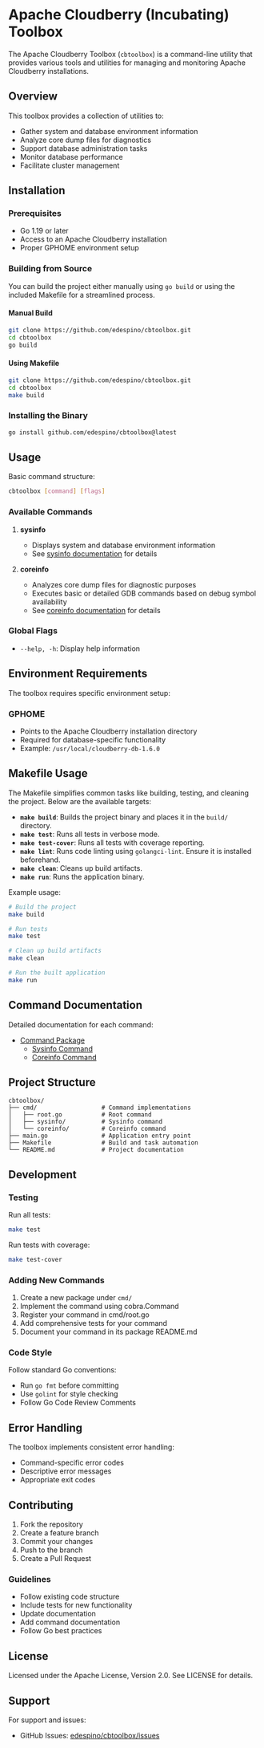 
# Apache Cloudberry (Incubating) Toolbox

The Apache Cloudberry Toolbox (`cbtoolbox`) is a command-line utility that provides various tools and utilities for managing and monitoring Apache Cloudberry installations.

## Overview

This toolbox provides a collection of utilities to:
- Gather system and database environment information
- Analyze core dump files for diagnostics
- Support database administration tasks
- Monitor database performance
- Facilitate cluster management

## Installation

### Prerequisites
- Go 1.19 or later
- Access to an Apache Cloudberry installation
- Proper GPHOME environment setup

### Building from Source
You can build the project either manually using `go build` or using the included Makefile for a streamlined process.

#### Manual Build
```bash
git clone https://github.com/edespino/cbtoolbox.git
cd cbtoolbox
go build
```

#### Using Makefile
```bash
git clone https://github.com/edespino/cbtoolbox.git
cd cbtoolbox
make build
```

### Installing the Binary
```bash
go install github.com/edespino/cbtoolbox@latest
```

## Usage

Basic command structure:
```bash
cbtoolbox [command] [flags]
```

### Available Commands

1. **sysinfo**
   - Displays system and database environment information
   - See [sysinfo documentation](./cmd/sysinfo/README.md) for details

2. **coreinfo**
   - Analyzes core dump files for diagnostic purposes
   - Executes basic or detailed GDB commands based on debug symbol availability
   - See [coreinfo documentation](./cmd/coreinfo/README.md) for details

### Global Flags
- `--help, -h`: Display help information

## Environment Requirements

The toolbox requires specific environment setup:

### GPHOME
- Points to the Apache Cloudberry installation directory
- Required for database-specific functionality
- Example: `/usr/local/cloudberry-db-1.6.0`

## Makefile Usage

The Makefile simplifies common tasks like building, testing, and cleaning the project. Below are the available targets:

- **`make build`**: Builds the project binary and places it in the `build/` directory.
- **`make test`**: Runs all tests in verbose mode.
- **`make test-cover`**: Runs all tests with coverage reporting.
- **`make lint`**: Runs code linting using `golangci-lint`. Ensure it is installed beforehand.
- **`make clean`**: Cleans up build artifacts.
- **`make run`**: Runs the application binary.

Example usage:
```bash
# Build the project
make build

# Run tests
make test

# Clean up build artifacts
make clean

# Run the built application
make run
```

## Command Documentation

Detailed documentation for each command:
- [Command Package](./cmd/README.md)
  - [Sysinfo Command](./cmd/sysinfo/README.md)
  - [Coreinfo Command](./cmd/coreinfo/README.md)

## Project Structure

```
cbtoolbox/
├── cmd/                  # Command implementations
│   ├── root.go           # Root command
│   ├── sysinfo/          # Sysinfo command
│   └── coreinfo/         # Coreinfo command
├── main.go               # Application entry point
├── Makefile              # Build and task automation
└── README.md             # Project documentation
```

## Development

### Testing

Run all tests:
```bash
make test
```

Run tests with coverage:
```bash
make test-cover
```

### Adding New Commands

1. Create a new package under `cmd/`
2. Implement the command using cobra.Command
3. Register your command in cmd/root.go
4. Add comprehensive tests for your command
5. Document your command in its package README.md

### Code Style

Follow standard Go conventions:
- Run `go fmt` before committing
- Use `golint` for style checking
- Follow Go Code Review Comments

## Error Handling

The toolbox implements consistent error handling:
- Command-specific error codes
- Descriptive error messages
- Appropriate exit codes

## Contributing

1. Fork the repository
2. Create a feature branch
3. Commit your changes
4. Push to the branch
5. Create a Pull Request

### Guidelines
- Follow existing code structure
- Include tests for new functionality
- Update documentation
- Add command documentation
- Follow Go best practices

## License

Licensed under the Apache License, Version 2.0. See LICENSE for details.

## Support

For support and issues:
- GitHub Issues: [edespino/cbtoolbox/issues](https://github.com/edespino/cbtoolbox/issues)
